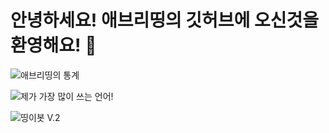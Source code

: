 # 안녕하세요! 애브리띵의 깃허브에 오신것을 환영해요! 👋
![애브리띵의 통계](https://github-readme-stats.vercel.app/api?username=OHvrything)

![제가 가장 많이 쓰는 언어!](https://github-readme-stats.vercel.app/api/top-langs/?username=OHvrything&layout=compact)

![띵이봇 V.2](https://github-readme-stats.vercel.app/api/pin/?username=OHvrything&repo=thingebotV2)
